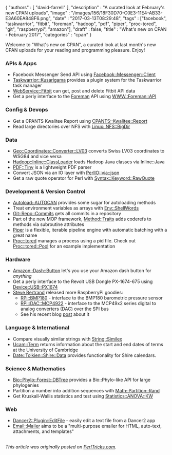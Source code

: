 {
   "authors" : [
      "david-farrell"
   ],
   "description" : "A curated look at February's new CPAN uploads",
   "image" : "/images/156/18F30D70-C0E3-11E4-AB33-E3A60EA848F6.png",
   "date" : "2017-03-13T08:29:48",
   "tags" : ["facebook", "taskwarrior", "fitbit", "foreman", "hadoop", "pdf", "piper", "proc-tored", "git", "raspberrypi", "amazon"],
   "draft" : false,
   "title" : "What's new on CPAN - February 2017",
   "categories" : "cpan"
}


Welcome to "What's new on CPAN", a curated look at last month's new CPAN uploads for your reading and programming pleasure. Enjoy!

### APIs & Apps
* Facebook Messenger Send API using [Facebook::Messenger::Client](https://metacpan.org/pod/Facebook::Messenger::Client)
* [Taskwarrior::Kusarigama](https://metacpan.org/pod/Taskwarrior::Kusarigama) provides a plugin system for the Taskwarrior task manager
* [WebService::Fitbit](https://metacpan.org/pod/WebService::Fitbit) can get, post and delete Fitbit API data
* Get a perly interface to the [Foreman](https://www.theforeman.org/introduction.html) API using [WWW::Foreman::API](https://metacpan.org/pod/WWW::Foreman::API)


### Config & Devops
* Get a CPANTS Kwalitee Report using [CPANTS::Kwalitee::Report](https://metacpan.org/pod/CPANTS::Kwalitee::Report)
* Read large directories over NFS with [Linux::NFS::BigDir](https://metacpan.org/pod/Linux::NFS::BigDir)


### Data
* [Geo::Coordinates::Converter::LV03](https://metacpan.org/pod/Geo::Coordinates::Converter::LV03) converts Swiss LV03 coordinates to WSG84 and vice versa
* [Hadoop::Inline::ClassLoader](https://metacpan.org/pod/Hadoop::Inline::ClassLoader) loads Hadoop Java classes via Inline::Java
* [PDF::Tiny](https://metacpan.org/pod/PDF::Tiny) is a lightweight PDF parser
* Convert JSON via an IO layer with [PerlIO::via::json](https://metacpan.org/pod/PerlIO::via::json)
* Get a raw quote operator for Perl with [Syntax::Keyword::RawQuote](https://metacpan.org/pod/Syntax::Keyword::RawQuote)


### Development & Version Control
* [Autoload::AUTOCAN](https://metacpan.org/pod/Autoload::AUTOCAN) provides some sugar for autoloading methods
* Treat environment variables as arrays with [Env::ShellWords](https://metacpan.org/pod/Env::ShellWords)
* [Git::Repo::Commits](https://metacpan.org/pod/Git::Repo::Commits) gets all commits in a repository
* Part of the new MOP framework, [Method::Traits](https://metacpan.org/pod/Method::Traits) adds coderefs to methods via subroutine attributes
* [Piper](https://metacpan.org/pod/Piper) is a flexible, iterable pipeline engine with automatic batching with a great name
* [Proc::tored](https://metacpan.org/pod/Proc::tored) manages a process using a pid file. Check out [Proc::tored::Pool](https://metacpan.org/pod/Proc::tored::Pool) for an example implementation


### Hardware
* [Amazon::Dash::Button](https://metacpan.org/pod/Amazon::Dash::Button) let's you use your Amazon dash button for *anything*
* Get a perly interface to the Revolt USB Dongle PX-1674-675 using [Device::USB::PX1674](https://metacpan.org/pod/Device::USB::PX1674)
* [Steve Bertrand](https://metacpan.org/author/STEVEB) released more RaspberryPi goodies:
  * [RPi::BMP180](https://metacpan.org/pod/RPi::BMP180) - interface to the BMP180 barometric pressure sensor
  * [RPi::DAC::MCP4922](https://metacpan.org/pod/RPi::DAC::MCP4922) - interface to the MCP49x2 series digital to analog converters (DAC) over the SPI bus
  * See his recent blog [post](http://blogs.perl.org/users/steve_bertrand/2017/03/raspberry-pi-becoming-more-prevalent.html) about it


### Language & International
* Compare visually similar strings with [String::Similex](https://metacpan.org/pod/String::Similex)
* [Ucam::Term](https://metacpan.org/pod/Ucam::Term) returns information about the start and end dates of terms at the University of Cambridge
* [Date::Tolkien::Shire::Data](https://metacpan.org/pod/Date::Tolkien::Shire::Data) provides functionality for Shire calendars.


### Science & Mathematics
* [Bio::Phylo::Forest::DBTree](https://metacpan.org/pod/Bio::Phylo::Forest::DBTree) provides a Bio::Phylo-like API for large phylogenies
* Partition a number into addition sequences with [Math::Partition::Rand](https://metacpan.org/pod/Math::Partition::Rand)
* Get Kruskall-Wallis statistics and test using [Statistics::ANOVA::KW](https://metacpan.org/pod/Statistics::ANOVA::KW)


### Web
* [Dancer2::Plugin::EditFile](https://metacpan.org/pod/Dancer2::Plugin::EditFile) - easily edit a text file from a Dancer2 app
* [Email::Mailer](https://metacpan.org/pod/Email::Mailer) aims to be a "multi-purpose emailer for HTML, auto-text, attachments, and templates"

\
*This article was originally posted on [PerlTricks.com](http://perltricks.com).*
